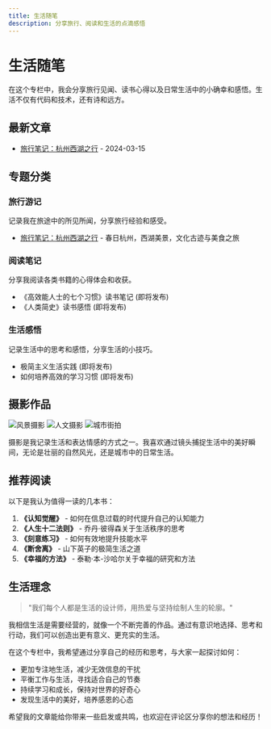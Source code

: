 ```yaml
---
title: 生活随笔
description: 分享旅行、阅读和生活的点滴感悟
---
```


# 生活随笔

在这个专栏中，我会分享旅行见闻、读书心得以及日常生活中的小确幸和感悟。生活不仅有代码和技术，还有诗和远方。

## 最新文章

- [旅行笔记：杭州西湖之行](travel-notes.md) - 2024-03-15

## 专题分类

### 旅行游记

记录我在旅途中的所见所闻，分享旅行经验和感受。

- [旅行笔记：杭州西湖之行](travel-notes.md) - 春日杭州，西湖美景，文化古迹与美食之旅

### 阅读笔记

分享我阅读各类书籍的心得体会和收获。

- 《高效能人士的七个习惯》读书笔记 (即将发布)
- 《人类简史》读书感悟 (即将发布)

### 生活感悟

记录生活中的思考和感悟，分享生活的小技巧。

- 极简主义生活实践 (即将发布)
- 如何培养高效的学习习惯 (即将发布)

## 摄影作品

![风景摄影](https://via.placeholder.com/300x200?text=风景摄影)
![人文摄影](https://via.placeholder.com/300x200?text=人文摄影)
![城市街拍](https://via.placeholder.com/300x200?text=城市街拍)

摄影是我记录生活和表达情感的方式之一。我喜欢通过镜头捕捉生活中的美好瞬间，无论是壮丽的自然风光，还是城市中的日常生活。

## 推荐阅读

以下是我认为值得一读的几本书：

1. **《认知觉醒》** - 如何在信息过载的时代提升自己的认知能力
2. **《人生十二法则》** - 乔丹·彼得森关于生活秩序的思考
3. **《刻意练习》** - 如何有效地提升技能水平
4. **《断舍离》** - 山下英子的极简生活之道
5. **《幸福的方法》** - 泰勒·本-沙哈尔关于幸福的研究和方法

## 生活理念

> "我们每个人都是生活的设计师，用热爱与坚持绘制人生的轮廓。"

我相信生活是需要经营的，就像一个不断完善的作品。通过有意识地选择、思考和行动，我们可以创造出更有意义、更充实的生活。

在这个专栏中，我希望通过分享自己的经历和思考，与大家一起探讨如何：

- 更加专注地生活，减少无效信息的干扰
- 平衡工作与生活，寻找适合自己的节奏
- 持续学习和成长，保持对世界的好奇心
- 发现生活中的美好，培养感恩的心态

希望我的文章能给你带来一些启发或共鸣，也欢迎在评论区分享你的想法和经历！
